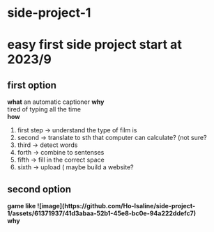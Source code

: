 # side-project-1
<h1>easy first side project start at 2023/9</h1>
  <h2>first option</h2>
  <b>what</b>
  an automatic captioner
  <b>why</b></br>
  tired of typing all the time</br>
  <b>how</b></br>
  <ol>
    <li>first step -> understand the type of film is </li>
    <li>second -> translate to sth that computer can calculate? (not sure?</li>
    <li>third -> detect words</li>
    <li>forth -> combine to sentenses</li>
    <li>fifth -> fill in the correct space</li>
    <li>sixth -> upload ( maybe build a website?</li>
  </ol>
<p>
<h2>second option</h2>
<b>game like ![image](https://github.com/Ho-Isaline/side-project-1/assets/61371937/41d3abaa-52b1-45e8-bc0e-94a222ddefc7)
</b></br>
<b>why</b></br>

  
</p>

